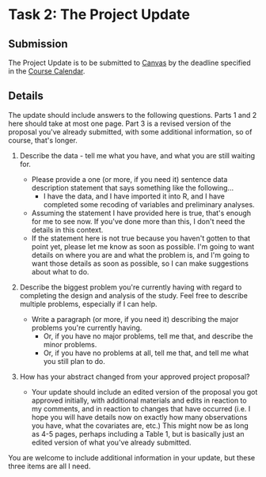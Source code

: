 # Task 2: The Project Update

## Submission

The Project Update is to be submitted to [Canvas](https://canvas.case.edu/) by the deadline specified in the [Course Calendar](https://thomaselove.github.io/500/calendar.html).

## Details

The update should include answers to the following questions. Parts 1 and 2 here should take at most one page. Part 3 is a revised version of the proposal you've already submitted, with some additional information, so of course, that's longer.

1. Describe the data - tell me what you have, and what you are still waiting for. 
    - Please provide a one (or more, if you need it) sentence data description statement that says something like the following...
        - I have the data, and I have imported it into R, and I have completed some recoding of variables and preliminary analyses.
    - Assuming the statement I have provided here is true, that's enough for me to see now. If you've done more than this, I don't need the details in this context.
    - If the statement here is not true because you haven't gotten to that point yet, please let me know as soon as possible. I'm going to want details on where you are and what the problem is, and I'm going to want those details as soon as possible, so I can make suggestions about what to do.

2. Describe the biggest problem you're currently having with regard to completing the design and analysis of the study. Feel free to describe multiple problems, especially if I can help. 
    - Write a paragraph (or more, if you need it) describing the major problems you're currently having. 
        - Or, if you have no major problems, tell me that, and describe the minor problems. 
        - Or, if you have no problems at all, tell me that, and tell me what you still plan to do.

3. How has your abstract changed from your approved project proposal?
    - Your update should include an edited version of the proposal you got approved initially, with additional materials and edits in reaction to my comments, and in reaction to changes that have occurred (i.e. I hope you will have details now on exactly how many observations you have, what the covariates are, etc.) This might now be as long as 4-5 pages, perhaps including a Table 1, but is basically just an edited version of what you've already submitted.  
        
You are welcome to include additional information in your update, but these three items are all I need.
